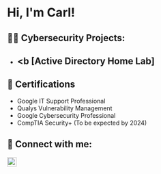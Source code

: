 <h1>Hi, I'm Carl! </h1>

<h2>👨‍💻 Cybersecurity Projects:</h2>

- <b [Active Directory Home Lab] </b>
  - 

<h2>📄 Certifications</h2>

- Google IT Support Professional
- Qualys Vulnerability Management
- Google Cybersecurity Professional
- CompTIA Security+ (To be expected by 2024)


<h2> 🤳 Connect with me:</h2>

[<img align="left" alt="CarlGenverGoc | LinkedIn" width="22px" src="https://cdn.jsdelivr.net/npm/simple-icons@v3/icons/linkedin.svg" />][linkedin]

[linkedin]: https://linkedin.com/in/carlgenvergoc

<!--
